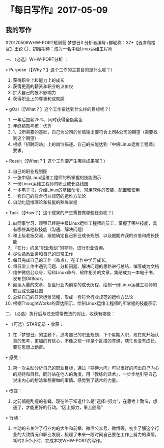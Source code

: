 # 『每日写作』2017-05-09

## 我的写作
#20170509WHW-PORT短训营·梦想日#
分析者编号+群昵称：37+【首席爬楼官】王锐
〇、初始期待：成为一名中级Linux运维工程师

一、（必选）WHW-PORT分析 ：

• Purpose（【Why？】这个工作的主要目的是什么呢？）
1. 获得职业上和能力上的成长
2. 获得更高的薪资和职业的议价权
3. 扩大自己的技术影响力
4. 获得职业上的尊重和成就感

• gOal（【What？】这个工作要达到什么样的目标呢？）
1. 一年后加薪25%，同时获得全额奖金
2. 年终绩效考核：优秀
3. 1、2所需要的基础，自己为公司的价值输出要符合上司&公司的期望（需要找到这个期望）
4. 根据『招聘网站』上的岗位描述。自己的技能达到『中级Linux运维工程师』要求。

• Result（【What？】这个工作要产生哪些成果呢？）

1. 自己的职业规划图
2. 一张中级Linux运维工程师的所掌握的技能图示
3. 一份Linux运维工程师的职业成长路线图
4. 一本电子书，介绍Linux的基础命令、常用软件的安装、配置和使用
5. 一套自己的符合行业规范的运维方法论
6. 自动化运维理论和技能的熟练掌握


• Task（【How？】这个成果的产生需要做哪些任务呢？）
1. 向同事学习，观察已经是中级Linux运维工程师的员工，掌握了哪些技能，具有哪些其他软技能（沟通、解决问题）
2. 和上级老板交流，跟他确定自己职业成长规划，以及他期许我的价值和成长技能
3. 『在行』约见“职业规划”的导师，进行职业咨询。
4. 尽快熟悉业务和自己的日常工作
5. 每日完成自己的工作（重点），在工作中学习成长。
6. 将日常工作中遇到问题、分析问题、解决问题的思路进行总结，编写成为文档
7. 维护微信公众号，写和Linux命令、软件相关的文章，集结成为一本电子书，发布到GitBook。
8. 阅读大量的文章、复盘行业内前辈的成长历程，绘制一份Linux运维工程师的职业成长路线图
9. 总结自己的日常运维流程，形成一套符合行业规范的运维方法论
10. 根据ThoughtWorks的雷达图示，绘制Linux运维工程师的所掌握的技能图示


二、（必选）执行后与过去惯常做法的对比，收获有哪些：  

• （可选）STAR记录
• 收获：
1. 在『梦想日』的主题下，思考自己的职业规划，下个星期入职，现在就开始认真的思考，更加的有信心，不像之前一样是个乱撞的苍蝇，瞎忙也没有成长。要在思想上勤奋。

• 感受：
1. 第一次主动分析自己的职业目标，通过『期待六问』可以很好的问出自己内心的期待和目标，同时站在他人的角度，用『教练的话术』，一步步地引导自己说出内心的想法和想要做的事情。感觉到了话术的力量。

• 改变：
1. 之前都是乱撞的苍蝇，现在终于知道什么是”选择>努力”，在思考上勤奋，想通了，才能更好的行动。“因上努力，果上随缘”

• 行动：
1. 主动的去关注了行业内的大牛和前辈、微信公众号、微博等，初步了解这个行业的大致情况和职业发展，梳理了未来一段时间自己要在工作上努力的事情。耗时2.5个小时，完成本次WHW-PORT的写作。